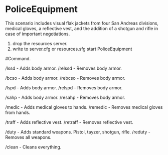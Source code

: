 # PoliceEquipment
 This scenario includes visual flak jackets from four San Andreas divisions, medical gloves, a reflective vest, 
 and the addition of a shotgun and rifle in case of important negotiations.

1. drop the resources server.
2. write to server.cfg or resources.sfg start PoliceEquipment

 #Command.
 
 /lssd      -   Adds body armor.
 /relssd    -   Removes body armor.
 
 /bcso      -   Adds body armor.
 /rebcso    -   Removes body armor.
 
 /lspd      -   Adds body armor.
 /relspd    -   Removes body armor.
 
 /sahp      -   Adds body armor.
 /resahp    -   Removes body armor.
 
 /medic     -   Adds medical gloves to hands.
 /remedic   -   Removes medical gloves from hands.
 
 /traff     -   Adds reflective vest.
 /retraff   -   Removes reflective vest.
 
 /duty      -   Adds standard weapons. Pistol, tayzer, shotgun, rifle.
 /reduty    -   Removes all weapons.
 
 /clean     -   Cleans everything.
